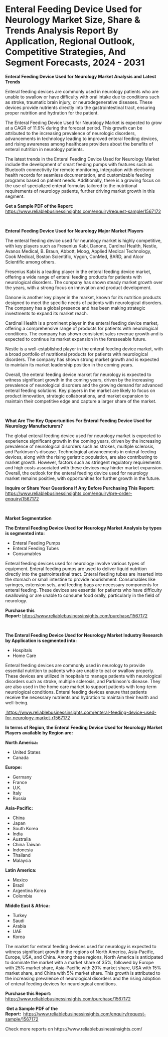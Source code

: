 <p><h1>Enteral Feeding Device Used for Neurology Market Size, Share & Trends Analysis Report By Application, Regional Outlook, Competitive Strategies, And Segment Forecasts, 2024 - 2031</h1></p><p><strong>Enteral Feeding Device Used for Neurology Market Analysis and Latest Trends</strong></p>
<p><p>Enteral feeding devices are commonly used in neurology patients who are unable to swallow or have difficulty with oral intake due to conditions such as stroke, traumatic brain injury, or neurodegenerative diseases. These devices provide nutrients directly into the gastrointestinal tract, ensuring proper nutrition and hydration for the patient.</p><p>The Enteral Feeding Device Used for Neurology Market is expected to grow at a CAGR of 11.9% during the forecast period. This growth can be attributed to the increasing prevalence of neurologic disorders, advancements in technology leading to improved enteral feeding devices, and rising awareness among healthcare providers about the benefits of enteral nutrition in neurology patients.</p><p>The latest trends in the Enteral Feeding Device Used for Neurology Market include the development of smart feeding pumps with features such as Bluetooth connectivity for remote monitoring, integration with electronic health records for seamless documentation, and customizable feeding programs based on patient needs. Additionally, there is a growing focus on the use of specialized enteral formulas tailored to the nutritional requirements of neurology patients, further driving market growth in this segment.</p></p>
<p><strong>Get a Sample PDF of the Report:&nbsp;</strong> <a href="https://www.reliablebusinessinsights.com/enquiry/request-sample/1567172">https://www.reliablebusinessinsights.com/enquiry/request-sample/1567172</a></p>
<p>&nbsp;</p>
<p><strong>Enteral Feeding Device Used for Neurology Major Market Players</strong></p>
<p><p>The enteral feeding device used for neurology market is highly competitive, with key players such as Fresenius Kabi, Danone, Cardinal Health, Nestle, Avanos Medical, B. Braun, Abbott, Moog, Applied Medical Technology, Cook Medical, Boston Scientific, Vygon, ConMed, BARD, and Alcor Scientific among others.</p><p>Fresenius Kabi is a leading player in the enteral feeding device market, offering a wide range of enteral feeding products for patients with neurological disorders. The company has shown steady market growth over the years, with a strong focus on innovation and product development.</p><p>Danone is another key player in the market, known for its nutrition products designed to meet the specific needs of patients with neurological disorders. The company has a global presence and has been making strategic investments to expand its market reach.</p><p>Cardinal Health is a prominent player in the enteral feeding device market, offering a comprehensive range of products for patients with neurological conditions. The company has shown consistent sales revenue growth and is expected to continue its market expansion in the foreseeable future.</p><p>Nestle is a well-established player in the enteral feeding device market, with a broad portfolio of nutritional products for patients with neurological disorders. The company has shown strong market growth and is expected to maintain its market leadership position in the coming years.</p><p>Overall, the enteral feeding device market for neurology is expected to witness significant growth in the coming years, driven by the increasing prevalence of neurological disorders and the growing demand for advanced enteral feeding solutions. Key players in the market are likely to focus on product innovation, strategic collaborations, and market expansion to maintain their competitive edge and capture a larger share of the market.</p></p>
<p>&nbsp;</p>
<p><strong>What Are The Key Opportunities For Enteral Feeding Device Used for Neurology Manufacturers?</strong></p>
<p><p>The global enteral feeding device used for neurology market is expected to experience significant growth in the coming years, driven by the increasing prevalence of neurological disorders such as strokes, multiple sclerosis, and Parkinson's disease. Technological advancements in enteral feeding devices, along with the rising geriatric population, are also contributing to market growth. However, factors such as stringent regulatory requirements and high costs associated with these devices may hinder market expansion. Overall, the outlook for the enteral feeding device used for neurology market remains positive, with opportunities for further growth in the future.</p></p>
<p><strong>Inquire or Share Your Questions If Any Before Purchasing This Report:</strong> <a href="https://www.reliablebusinessinsights.com/enquiry/pre-order-enquiry/1567172">https://www.reliablebusinessinsights.com/enquiry/pre-order-enquiry/1567172</a></p>
<p>&nbsp;</p>
<p><strong>Market Segmentation</strong></p>
<p><strong>The Enteral Feeding Device Used for Neurology Market Analysis by types is segmented into:</strong></p>
<p><ul><li>Enteral Feeding Pumps</li><li>Enteral Feeding Tubes</li><li>Consumables</li></ul></p>
<p><p>Enteral feeding devices used for neurology involve various types of equipment. Enteral feeding pumps are used to deliver liquid nutrition directly into the gastrointestinal tract. Enteral feeding tubes are inserted into the stomach or small intestine to provide nourishment. Consumables like syringes, extension sets, and feeding bags are necessary components for enteral feeding. These devices are essential for patients who have difficulty swallowing or are unable to consume food orally, particularly in the field of neurology.</p></p>
<p><strong>Purchase this Report:&nbsp;</strong><a href="https://www.reliablebusinessinsights.com/purchase/1567172">https://www.reliablebusinessinsights.com/purchase/1567172</a></p>
<p>&nbsp;</p>
<p><strong>The Enteral Feeding Device Used for Neurology Market Industry Research by Application is segmented into:</strong></p>
<p><ul><li>Hospitals</li><li>Home Care</li></ul></p>
<p><p>Enteral feeding devices are commonly used in neurology to provide essential nutrition to patients who are unable to eat or swallow properly. These devices are utilized in hospitals to manage patients with neurological disorders such as stroke, multiple sclerosis, and Parkinson's disease. They are also used in the home care market to support patients with long-term neurological conditions. Enteral feeding devices ensure that patients receive the necessary nutrients and hydration to maintain their health and well-being.</p></p>
<p><a href="https://www.reliablebusinessinsights.com/enteral-feeding-device-used-for-neurology-market-r1567172">&nbsp;https://www.reliablebusinessinsights.com/enteral-feeding-device-used-for-neurology-market-r1567172</a></p>
<p><strong>In terms of Region, the Enteral Feeding Device Used for Neurology Market Players available by Region are:</strong></p>
<p>
    <p> <strong> North America: </strong>
        <ul>
            <li>United States</li>
            <li>Canada</li>
        </ul>
        </p> 
    <p> <strong> Europe: </strong>
        <ul>
            <li>Germany</li>
            <li>France</li>
            <li>U.K.</li>
            <li>Italy</li>
            <li>Russia</li>
        </ul>
        </p> 
    <p> <strong> Asia-Pacific: </strong>
        <ul>
            <li>China</li>
            <li>Japan</li>
            <li>South Korea</li>
            <li>India</li>
            <li>Australia</li>
            <li>China Taiwan</li>
            <li>Indonesia</li>
            <li>Thailand</li>
            <li>Malaysia</li>
        </ul>
        </p> 
    <p> <strong> Latin America: </strong>
        <ul>
            <li>Mexico</li>
            <li>Brazil</li>
            <li>Argentina Korea</li>
            <li>Colombia</li>
        </ul>
        </p> 
    <p> <strong> Middle East & Africa: </strong>
        <ul>
            <li>Turkey</li>
            <li>Saudi</li>
            <li>Arabia</li>
            <li>UAE</li>
            <li>Korea</li>
        </ul>
    </p>
    </p>
<p><p>The market for enteral feeding devices used for neurology is expected to witness significant growth in the regions of North America, Asia-Pacific, Europe, USA, and China. Among these regions, North America is anticipated to dominate the market with a market share of 35%, followed by Europe with 25% market share, Asia-Pacific with 20% market share, USA with 15% market share, and China with 5% market share. This growth is attributed to the increasing prevalence of neurological disorders and the rising adoption of enteral feeding devices for neurological conditions.</p></p>
<p><strong>Purchase this Report: </strong><a href="https://www.reliablebusinessinsights.com/purchase/1567172">https://www.reliablebusinessinsights.com/purchase/1567172</a></p>
<p>&nbsp;<strong>Get a Sample PDF of the Report:&nbsp;&nbsp;</strong><a href="https://www.reliablebusinessinsights.com/enquiry/request-sample/1567172">https://www.reliablebusinessinsights.com/enquiry/request-sample/1567172</a></p>
<p><strong></strong></p>
<p>Check more reports on https://www.reliablebusinessinsights.com/</p>